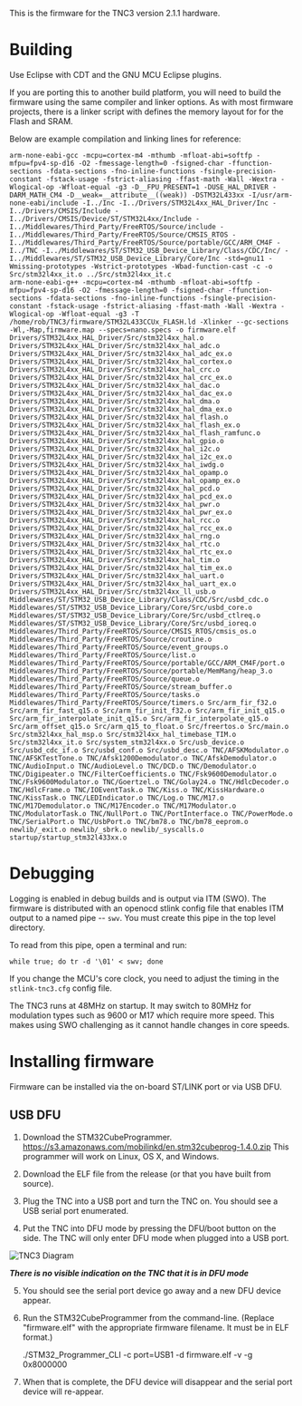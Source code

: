 This is the firmware for the TNC3 version 2.1.1 hardware.

# Building

Use Eclipse with CDT and the GNU MCU Eclipse plugins.

If you are porting this to another build platform, you will need to
build the firmware using the same compiler and linker options.  As
with most firmware projects, there is a linker script with defines
the memory layout for for the Flash and SRAM.

Below are example compilation and linking lines for reference:

    arm-none-eabi-gcc -mcpu=cortex-m4 -mthumb -mfloat-abi=softfp -mfpu=fpv4-sp-d16 -O2 -fmessage-length=0 -fsigned-char -ffunction-sections -fdata-sections -fno-inline-functions -fsingle-precision-constant -fstack-usage -fstrict-aliasing -ffast-math -Wall -Wextra -Wlogical-op -Wfloat-equal -g3 -D__FPU_PRESENT=1 -DUSE_HAL_DRIVER -DARM_MATH_CM4 -D__weak=__attribute__((weak)) -DSTM32L433xx -I/usr/arm-none-eabi/include -I../Inc -I../Drivers/STM32L4xx_HAL_Driver/Inc -I../Drivers/CMSIS/Include -I../Drivers/CMSIS/Device/ST/STM32L4xx/Include -I../Middlewares/Third_Party/FreeRTOS/Source/include -I../Middlewares/Third_Party/FreeRTOS/Source/CMSIS_RTOS -I../Middlewares/Third_Party/FreeRTOS/Source/portable/GCC/ARM_CM4F -I../TNC -I../Middlewares/ST/STM32_USB_Device_Library/Class/CDC/Inc/ -I../Middlewares/ST/STM32_USB_Device_Library/Core/Inc -std=gnu11 -Wmissing-prototypes -Wstrict-prototypes -Wbad-function-cast -c -o Src/stm32l4xx_it.o ../Src/stm32l4xx_it.c 
    arm-none-eabi-g++ -mcpu=cortex-m4 -mthumb -mfloat-abi=softfp -mfpu=fpv4-sp-d16 -O2 -fmessage-length=0 -fsigned-char -ffunction-sections -fdata-sections -fno-inline-functions -fsingle-precision-constant -fstack-usage -fstrict-aliasing -ffast-math -Wall -Wextra -Wlogical-op -Wfloat-equal -g3 -T /home/rob/TNC3/firmware/STM32L433CCUx_FLASH.ld -Xlinker --gc-sections -Wl,-Map,firmware.map --specs=nano.specs -o firmware.elf Drivers/STM32L4xx_HAL_Driver/Src/stm32l4xx_hal.o Drivers/STM32L4xx_HAL_Driver/Src/stm32l4xx_hal_adc.o Drivers/STM32L4xx_HAL_Driver/Src/stm32l4xx_hal_adc_ex.o Drivers/STM32L4xx_HAL_Driver/Src/stm32l4xx_hal_cortex.o Drivers/STM32L4xx_HAL_Driver/Src/stm32l4xx_hal_crc.o Drivers/STM32L4xx_HAL_Driver/Src/stm32l4xx_hal_crc_ex.o Drivers/STM32L4xx_HAL_Driver/Src/stm32l4xx_hal_dac.o Drivers/STM32L4xx_HAL_Driver/Src/stm32l4xx_hal_dac_ex.o Drivers/STM32L4xx_HAL_Driver/Src/stm32l4xx_hal_dma.o Drivers/STM32L4xx_HAL_Driver/Src/stm32l4xx_hal_dma_ex.o Drivers/STM32L4xx_HAL_Driver/Src/stm32l4xx_hal_flash.o Drivers/STM32L4xx_HAL_Driver/Src/stm32l4xx_hal_flash_ex.o Drivers/STM32L4xx_HAL_Driver/Src/stm32l4xx_hal_flash_ramfunc.o Drivers/STM32L4xx_HAL_Driver/Src/stm32l4xx_hal_gpio.o Drivers/STM32L4xx_HAL_Driver/Src/stm32l4xx_hal_i2c.o Drivers/STM32L4xx_HAL_Driver/Src/stm32l4xx_hal_i2c_ex.o Drivers/STM32L4xx_HAL_Driver/Src/stm32l4xx_hal_iwdg.o Drivers/STM32L4xx_HAL_Driver/Src/stm32l4xx_hal_opamp.o Drivers/STM32L4xx_HAL_Driver/Src/stm32l4xx_hal_opamp_ex.o Drivers/STM32L4xx_HAL_Driver/Src/stm32l4xx_hal_pcd.o Drivers/STM32L4xx_HAL_Driver/Src/stm32l4xx_hal_pcd_ex.o Drivers/STM32L4xx_HAL_Driver/Src/stm32l4xx_hal_pwr.o Drivers/STM32L4xx_HAL_Driver/Src/stm32l4xx_hal_pwr_ex.o Drivers/STM32L4xx_HAL_Driver/Src/stm32l4xx_hal_rcc.o Drivers/STM32L4xx_HAL_Driver/Src/stm32l4xx_hal_rcc_ex.o Drivers/STM32L4xx_HAL_Driver/Src/stm32l4xx_hal_rng.o Drivers/STM32L4xx_HAL_Driver/Src/stm32l4xx_hal_rtc.o Drivers/STM32L4xx_HAL_Driver/Src/stm32l4xx_hal_rtc_ex.o Drivers/STM32L4xx_HAL_Driver/Src/stm32l4xx_hal_tim.o Drivers/STM32L4xx_HAL_Driver/Src/stm32l4xx_hal_tim_ex.o Drivers/STM32L4xx_HAL_Driver/Src/stm32l4xx_hal_uart.o Drivers/STM32L4xx_HAL_Driver/Src/stm32l4xx_hal_uart_ex.o Drivers/STM32L4xx_HAL_Driver/Src/stm32l4xx_ll_usb.o Middlewares/ST/STM32_USB_Device_Library/Class/CDC/Src/usbd_cdc.o Middlewares/ST/STM32_USB_Device_Library/Core/Src/usbd_core.o Middlewares/ST/STM32_USB_Device_Library/Core/Src/usbd_ctlreq.o Middlewares/ST/STM32_USB_Device_Library/Core/Src/usbd_ioreq.o Middlewares/Third_Party/FreeRTOS/Source/CMSIS_RTOS/cmsis_os.o Middlewares/Third_Party/FreeRTOS/Source/croutine.o Middlewares/Third_Party/FreeRTOS/Source/event_groups.o Middlewares/Third_Party/FreeRTOS/Source/list.o Middlewares/Third_Party/FreeRTOS/Source/portable/GCC/ARM_CM4F/port.o Middlewares/Third_Party/FreeRTOS/Source/portable/MemMang/heap_3.o Middlewares/Third_Party/FreeRTOS/Source/queue.o Middlewares/Third_Party/FreeRTOS/Source/stream_buffer.o Middlewares/Third_Party/FreeRTOS/Source/tasks.o Middlewares/Third_Party/FreeRTOS/Source/timers.o Src/arm_fir_f32.o Src/arm_fir_fast_q15.o Src/arm_fir_init_f32.o Src/arm_fir_init_q15.o Src/arm_fir_interpolate_init_q15.o Src/arm_fir_interpolate_q15.o Src/arm_offset_q15.o Src/arm_q15_to_float.o Src/freertos.o Src/main.o Src/stm32l4xx_hal_msp.o Src/stm32l4xx_hal_timebase_TIM.o Src/stm32l4xx_it.o Src/system_stm32l4xx.o Src/usb_device.o Src/usbd_cdc_if.o Src/usbd_conf.o Src/usbd_desc.o TNC/AFSKModulator.o TNC/AFSKTestTone.o TNC/Afsk1200Demodulator.o TNC/AfskDemodulator.o TNC/AudioInput.o TNC/AudioLevel.o TNC/DCD.o TNC/Demodulator.o TNC/Digipeater.o TNC/FilterCoefficients.o TNC/Fsk9600Demodulator.o TNC/Fsk9600Modulator.o TNC/Goertzel.o TNC/Golay24.o TNC/HdlcDecoder.o TNC/HdlcFrame.o TNC/IOEventTask.o TNC/Kiss.o TNC/KissHardware.o TNC/KissTask.o TNC/LEDIndicator.o TNC/Log.o TNC/M17.o TNC/M17Demodulator.o TNC/M17Encoder.o TNC/M17Modulator.o TNC/ModulatorTask.o TNC/NullPort.o TNC/PortInterface.o TNC/PowerMode.o TNC/SerialPort.o TNC/UsbPort.o TNC/bm78.o TNC/bm78_eeprom.o newlib/_exit.o newlib/_sbrk.o newlib/_syscalls.o startup/startup_stm32l433xx.o 

# Debugging

Logging is enabled in debug builds and is output via ITM (SWO).  The
firmware is distributed with an openocd stlink config file that enables
ITM output to a named pipe -- `swv`.  You must create this pipe in the
top level directory.

To read from this pipe, open a terminal and run:

`while true; do tr -d '\01' < swv; done`

If you change the MCU's core clock, you need to adjust the timing in the
`stlink-tnc3.cfg` config file.

The TNC3 runs at 48MHz on startup.  It may switch to 80MHz for modulation types
such as 9600 or M17 which require more speed.  This makes using SWO challenging
as it cannot handle changes in core speeds.

# Installing firmware

Firmware can be installed via the on-board ST/LINK port or via USB DFU.

## USB DFU

 1. Download the STM32CubeProgrammer.
    https://s3.amazonaws.com/mobilinkd/en.stm32cubeprog-1.4.0.zip
    This programmer will work on Linux, OS X, and Windows.

 2. Download the ELF file from the release (or that you have built from source).

 3. Plug the TNC into a USB port and turn the TNC on.  You should see a USB
    serial port enumerated.

 4. Put the TNC into DFU mode by pressing the DFU/boot button on the side.  The
    TNC will only enter DFU mode when plugged into a USB port.

 ![TNC3 Diagram](https://s3.amazonaws.com/mobilinkd/TNC3/TNC3_Diagram.png)

***There is no visible indication on the TNC that it is in DFU mode***

 5. You should see the serial port device go away and a new DFU device appear.

 6. Run the STM32CubeProgrammer from the command-line. (Replace "firmware.elf"
    with the appropriate firmware filename. It must be in ELF format.)

    ./STM32_Programmer_CLI -c port=USB1 -d firmware.elf -v -g 0x8000000

 7. When that is complete, the DFU device will disappear and the serial port
    device will re-appear.
